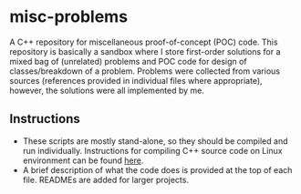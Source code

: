 # misc-problems
A C++ repository for miscellaneous proof-of-concept (POC) code. This repository is basically a sandbox where I store first-order solutions for a mixed bag of (unrelated) problems and POC code for design of classes/breakdown of a problem. Problems were collected from various sources (references provided in individual files where appropriate), however, the solutions were all implemented by me.

## Instructions
- These scripts are mostly stand-alone, so they should be compiled and run individually. Instructions for compiling C++ source code on Linux environment can be found [here](https://www.cs.fsu.edu/~myers/howto/g++compiling.txt).
- A brief description of what the code does is provided at the top of each file. READMEs are added for larger projects.

